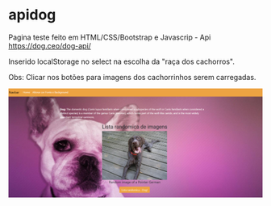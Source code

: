 # apidog

Pagina teste feito em HTML/CSS/Bootstrap e Javascrip - Api https://dog.ceo/dog-api/

Inserido localStorage no select na escolha da "raça dos cachorros".

Obs: Clicar nos botões para imagens dos cachorrinhos serem carregadas.

<img src="https://github.com/willhalen/apidog/blob/master/home-dogs.png"/>




